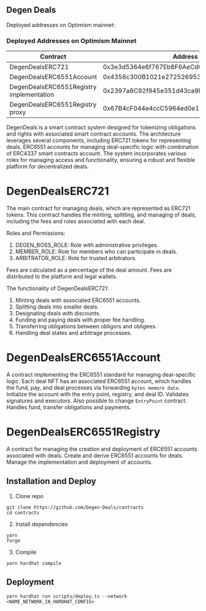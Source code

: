 ## Degen Deals

Deployed addresses on Optimism mainnet: 

### Deployed Addresses on Optimism Mainnet

| Contract                            | Address                                    |
|-------------------------------------|--------------------------------------------|
| DegenDealsERC721                    | 0x3e3d5364e6f767Eb8F6AeCdCE97aFcDd08462D35 |
| DegenDealsERC6551Account            | 0x4356c300B1021e2725269531E16854c31Ae02EA3 |
| DegenDealsERC6551Registry implementation | 0x2397a8C92f945e351d43ca9De786090211C784F7 |
| DegenDealsERC6551Registry proxy     | 0x67B4cF044e4ccC5964ed0e19F1Fc4054beaA5725 |

DegenDeals is a smart contract system designed for tokenizing obligations and rights with associated smart contract accounts. The architecture leverages several components, including ERC721 tokens for representing deals, ERC6551 accounts for managing deal-specific logic with combination of ERC4337 smart contracts account. The system incorporates various roles for managing access and functionality, ensuring a robust and flexible platform for decentralized deals.

# DegenDealsERC721
The main contract for managing deals, which are represented as ERC721 tokens. This contract handles the minting, splitting, and managing of deals, including the fees and roles associated with each deal.

Roles and Permissions:
1) DEGEN_BOSS_ROLE: Role with administrative privileges.
2) MEMBER_ROLE: Role for members who can participate in deals.
3) ARBITRATOR_ROLE: Role for trusted arbitrators.

Fees are calculated as a percentage of the deal amount. Fees are distributed to the platform and legal wallets.

The functionality of DegenDealsERC721:
1. Minting deals with associated ERC6551 accounts.
2. Splitting deals into smaller deals.
3. Designating deals with discounts.
4. Funding and paying deals with proper fee handling.
5. Transferring obligations between obligors and obligees.
6. Handling deal states and arbitrage processes.


# DegenDealsERC6551Account
A contract implementing the ERC6551 standard for managing deal-specific logic. Each deal NFT has an associated ERC6551 account, which handles the fund, pay, and deal processes via forwarding `bytes memore data`.
Initialize the account with the entry point, registry, and deal ID. Validates signatures and executors. Also possible to change `EntryPoint` contract. Handles fund, transfer obligations and payments.

# DegenDealsERC6551Registry
A contract for managing the creation and deployment of ERC6551 accounts associated with deals. Create and derive ERC6551 accounts for deals. Manage the implementation and deployment of accounts.

## Installation and Deploy

1. Clone repo
```
git clone https://github.com/Degen-Deals/contracts
cd contracts
```

2. Install dependencies
```
yarn
forge
```

3. Compile
```
yarn hardhat compile
```

## Deployment

```
yarn hardhat run scripts/deploy.ts --network <NAME_NETWORK_IN_HARDHAT_CONFIG>
```
